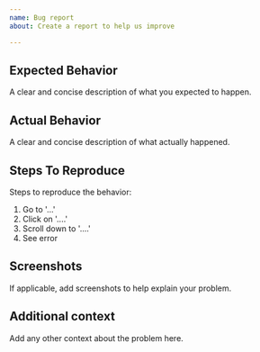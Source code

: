 ```yaml
---
name: Bug report
about: Create a report to help us improve

---
```


## Expected Behavior
A clear and concise description of what you expected to happen.

## Actual Behavior
A clear and concise description of what actually happened.

## Steps To Reproduce
Steps to reproduce the behavior:
1. Go to '...'
2. Click on '....'
3. Scroll down to '....'
4. See error

## Screenshots
If applicable, add screenshots to help explain your problem.

## Additional context
Add any other context about the problem here.
